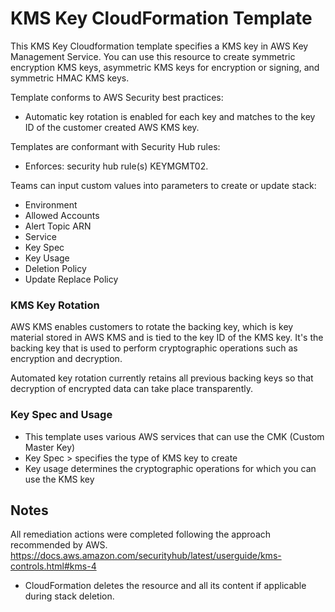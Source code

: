 # KMS Key CloudFormation Template

This KMS Key Cloudformation template specifies a KMS key in AWS Key Management Service. You can use this resource to create symmetric encryption KMS keys, asymmetric KMS keys for encryption or signing, and symmetric HMAC KMS keys.

Template conforms to AWS Security best practices:
  - Automatic key rotation is enabled for each key and matches to the key ID of the customer created AWS KMS key. 

Templates are conformant with Security Hub rules:
  - Enforces: security hub rule(s) KEYMGMT02.

Teams can input custom values into parameters to create or update stack:
  - Environment
  - Allowed Accounts
  - Alert Topic ARN
  - Service
  - Key Spec
  - Key Usage
  - Deletion Policy
  - Update Replace Policy

### KMS Key Rotation

AWS KMS enables customers to rotate the backing key, which is key material stored in AWS KMS and is tied to the key ID of the KMS key. It's the backing key that is used to perform cryptographic operations such as encryption and decryption. 

Automated key rotation currently retains all previous backing keys so that decryption of encrypted data can take place transparently.

### Key Spec and Usage

- This template uses various AWS services that can use the CMK (Custom Master Key)
- Key Spec > specifies the type of KMS key to create
- Key usage determines the cryptographic operations for which you can use the KMS key

## Notes

All remediation actions were completed following the approach recommended by AWS. https://docs.aws.amazon.com/securityhub/latest/userguide/kms-controls.html#kms-4

- CloudFormation deletes the resource and all its content if applicable during stack deletion.